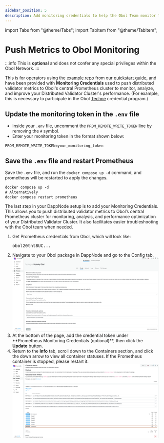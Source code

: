 ```yaml
---
sidebar_position: 5
description: Add monitoring credentials to help the Obol Team monitor the health of your cluster
---
```

import Tabs from "@theme/Tabs";
import TabItem from "@theme/TabItem";

# Push Metrics to Obol Monitoring

:::info
This is **optional** and does not confer any special privileges within the Obol Network.
:::

<Tabs groupId="set-prom-remote-write">
  <TabItem value="Quickstart" label="Quickstart">

This is for operators using the [example repo](https://github.com/ObolNetwork/charon-distributed-validator-node) from our [quickstart guide](../start/quickstart_overview.md), and have been provided with **Monitoring Credentials** used to push distributed validator metrics to Obol's central Prometheus cluster to monitor, analyze, and improve your Distributed Validator Cluster's performance. (For example, this is necessary to participate in the Obol [Techne](https://squadstaking.com/techne) credential program.)

## Update the monitoring token in the `.env` file  
- Inside your `.env` file, uncomment the `PROM_REMOTE_WRITE_TOKEN` line by removing the `#` symbol.  
- Enter your monitoring token in the format shown below:

```shell
PROM_REMOTE_WRITE_TOKEN=your_monitoring_token
```

## Save the `.env` file and restart Prometheus  
Save the `.env` file, and run the `docker compose up -d` command, and prometheus will be restarted to apply the changes.

```shell
docker compose up -d
# Alternatively
docker compose restart prometheus
```

</TabItem>
<TabItem value="Dappnode" label="Dappnode">

The last step in your DappNode setup is to add your Monitoring Credentials. This allows you to push distributed validator metrics to Obol’s central Prometheus cluster for monitoring, analysis, and performance optimization of your Distributed Validator Cluster. It also facilitates easier troubleshooting with the Obol team when needed.

<ol>
  <li>Get Prometheus credentials from Obol, which will look like:<pre>obol20tnt8UC...</pre></li>
  <li>Navigate to your Obol package in DappNode and go to the Config tab.</li>
    <img src="/img/monitoringDappnode.png" alt="Go to config tab" />
  <li>
    At the bottom of the page, add the credential token under **Prometheus Monitoring Credentials (optional)**, then click the <b>Update</b> button.
  </li>
  <li>
    Return to the <b>Info</b> tab, scroll down to the Containers section, and click the down arrow to view all container statuses. If the Prometheus container is stopped, please restart it.
    <img src="/img/restart-dappnode-container.png" alt="Restart containers" />
  </li>
</ol>

</TabItem>
</Tabs>


